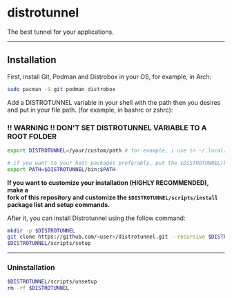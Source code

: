 # distrotunnel

The best tunnel for your applications.

---

## Installation

First, install Git, Podman and Distrobox in your OS, for example, in Arch:

```bash
sudo pacman -S git podman distrobox
```

Add a DISTROTUNNEL variable in your shell with the path then you desires and
put in your file path. (for example, in bashrc or zshrc):

### !! WARNING !! DON'T SET DISTROTUNNEL VARIABLE TO A ROOT FOLDER

```bash
export DISTROTUNNEL=/your/custom/path # for example, i use in ~/.local/share/distrobox/distrotunnel

# if you want to your host packages preferably, put the $DISTROTUNNEL/bin after $PATH
export PATH=$DISTROTUNNEL/bin:$PATH
```

**If you want to customize your installation (HIGHLY RECOMMENDED), make a  
fork of this repository and customize the `$DISTROTUNNEL/scripts/install`  
package list and setup commands.**

After it, you can install Distrotunnel using the follow command:

```bash
mkdir -p $DISTROTUNNEL
git clone https://github.com/<user>/distrotunnel.git --recursive $DISTROTUNNEL
$DISTROTUNNEL/scripts/setup
```

---

### Uninstallation

```bash
$DISTROTUNNEL/scripts/unsetup
rm -rf $DISTROTUNNEL
```
